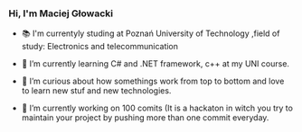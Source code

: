 ### Hi, I'm Maciej Głowacki

- 📚 I'm currentyly studing at Poznań University of Technology
,field of study: Electronics and telecommunication

- 🌱 I’m currently learning C# and .NET framework, c++ at my UNI course.

- 🤔 I’m curious about how somethings work from top to bottom and love to learn new stuf and new technologies.

- 🔭 I’m currently working on 100 comits (It is a hackaton in witch you try to maintain your project by pushing more than one commit everyday.


